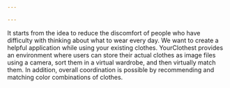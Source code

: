 ```yaml
---

---
```

It starts from the idea to reduce the discomfort of people who have difficulty with thinking about what to wear every day. We want to create a helpful application while using your existing clothes. YourClothest provides an environment where users can store their actual clothes as image files using a camera, sort them in a virtual wardrobe, and then virtually match them. In addition, overall coordination is possible by recommending and matching color combinations of clothes.

